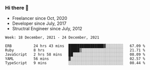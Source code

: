### Hi there 👋

- Freelancer since Oct, 2020
- Developer since July, 2017
- Structral Engineer since July, 2012

<!--START_SECTION:waka-->
```text
Week: 18 December, 2021 - 24 December, 2021

ERB          24 hrs 43 mins  ████████████████▓░░░░░░░░   67.09 % 
Ruby         8 hrs           █████▒░░░░░░░░░░░░░░░░░░░   21.71 % 
JavaScript   2 hrs 58 mins   ██░░░░░░░░░░░░░░░░░░░░░░░   08.09 % 
YAML         56 mins         ▓░░░░░░░░░░░░░░░░░░░░░░░░   02.57 % 
TypeScript   9 mins          ░░░░░░░░░░░░░░░░░░░░░░░░░   00.44 % 
```
<!--END_SECTION:waka-->
